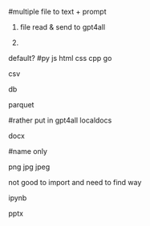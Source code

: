 #multiple file to text + prompt


1. file read & send to gpt4all

2. 











default?
#py js html css cpp go

csv

db

parquet


#rather put in gpt4all localdocs

docx


#name only

png jpg jpeg

not good to import and need to find way

ipynb

pptx



